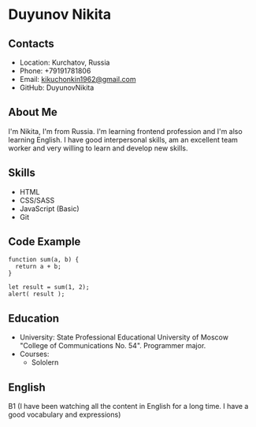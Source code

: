 # Duyunov Nikita

## Contacts

- Location: Kurchatov, Russia
- Phone: +79191781806
- Email: kikuchonkin1962@gmail.com
- GitHub: DuyunovNikita

## About Me

I'm Nikita, I'm from Russia. I'm learning frontend profession and I'm also learning English. I have good interpersonal skills, am an excellent team worker and very willing to learn and develop new skills.

## Skills

- HTML
- CSS/SASS
- JavaScript (Basic)
- Git

## Code Example

```
function sum(a, b) {
  return a + b;
}

let result = sum(1, 2);
alert( result );

```

## Education

- University: State Professional Educational University of Moscow "College of Communications No. 54". Programmer major.
- Courses:
  - Sololern

## English

B1 (I have been watching all the content in English for a long time. I have a good vocabulary and expressions)
